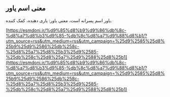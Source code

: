 ## معنی اسم یاور


یاور اسم پسرانه است، معنی یاور: یاری دهنده، کمک کننده.

[https://esmdoni.ir/%d9%85%d8%b9%d9%86%db%8c-%d8%a7%d8%b3%d9%85-%db%8c%d8%a7%d9%88%d8%b1/?utm_source=rss&utm_medium=rss&utm_campaign=%25d9%2585%25d8%25b9%25d9%2586%25db%258c-%25d8%25a7%25d8%25b3%25d9%2585-%25db%258c%25d8%25a7%25d9%2588%25d8%25b1](https://esmdoni.ir/%d9%85%d8%b9%d9%86%db%8c-%d8%a7%d8%b3%d9%85-%db%8c%d8%a7%d9%88%d8%b1/?utm_source=rss&utm_medium=rss&utm_campaign=%25d9%2585%25d8%25b9%25d9%2586%25db%258c-%25d8%25a7%25d8%25b3%25d9%2585-%25db%258c%25d8%25a7%25d9%2588%25d8%25b1) 
